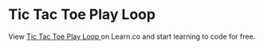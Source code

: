 # Tic Tac Toe Play Loop 
<p class='util--hide'>View <a href='https://learn.co/lessons/phrg-ttt-9-play-loop'>Tic Tac Toe Play Loop </a> on Learn.co and start learning to code for free.</p>
